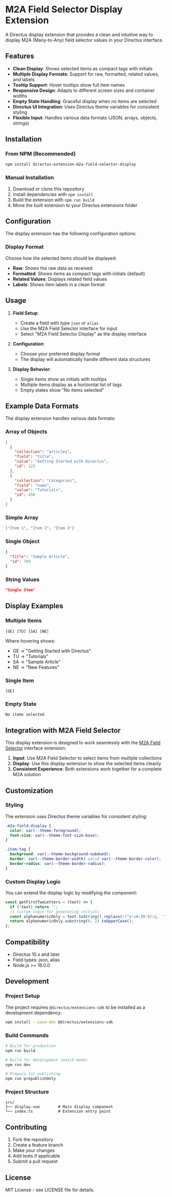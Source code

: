 # M2A Field Selector Display Extension

A Directus display extension that provides a clean and intuitive way to display M2A (Many-to-Any) field selector values in your Directus interface.

## Features

- **Clean Display**: Shows selected items as compact tags with initials
- **Multiple Display Formats**: Support for raw, formatted, related values, and labels
- **Tooltip Support**: Hover tooltips show full item names
- **Responsive Design**: Adapts to different screen sizes and container widths
- **Empty State Handling**: Graceful display when no items are selected
- **Directus UI Integration**: Uses Directus theme variables for consistent styling
- **Flexible Input**: Handles various data formats (JSON, arrays, objects, strings)

## Installation

### From NPM (Recommended)

```bash
npm install directus-extension-m2a-field-selector-display
```

### Manual Installation

1. Download or clone this repository
2. Install dependencies with `npm install`
3. Build the extension with `npm run build`
4. Move the built extension to your Directus extensions folder

## Configuration

The display extension has the following configuration options:

### Display Format
Choose how the selected items should be displayed:

- **Raw**: Shows the raw data as received
- **Formatted**: Shows items as compact tags with initials (default)
- **Related Values**: Displays related field values
- **Labels**: Shows item labels in a clean format

## Usage

1. **Field Setup**:
   - Create a field with type `json` or `alias`
   - Use the M2A Field Selector interface for input
   - Select "M2A Field Selector Display" as the display interface

2. **Configuration**:
   - Choose your preferred display format
   - The display will automatically handle different data structures

3. **Display Behavior**:
   - Single items show as initials with tooltips
   - Multiple items display as a horizontal list of tags
   - Empty states show "No items selected"

## Example Data Formats

The display extension handles various data formats:

### Array of Objects
```json
[
  {
    "collection": "articles",
    "field": "title",
    "value": "Getting Started with Directus",
    "id": 123
  },
  {
    "collection": "categories",
    "field": "name", 
    "value": "Tutorials",
    "id": 456
  }
]
```

### Simple Array
```json
["Item 1", "Item 2", "Item 3"]
```

### Single Object
```json
{
  "title": "Sample Article",
  "id": 789
}
```

### String Values
```json
"Single Item"
```

## Display Examples

### Multiple Items
```
[GE] [TU] [SA] [NE]
```
Where hovering shows:
- GE → "Getting Started with Directus"
- TU → "Tutorials" 
- SA → "Sample Article"
- NE → "New Features"

### Single Item
```
[GE]
```

### Empty State
```
No items selected
```

## Integration with M2A Field Selector

This display extension is designed to work seamlessly with the [M2A Field Selector](https://www.npmjs.com/package/directus-extension-m2a-field-selector) interface extension:

1. **Input**: Use M2A Field Selector to select items from multiple collections
2. **Display**: Use this display extension to show the selected items cleanly
3. **Consistent Experience**: Both extensions work together for a complete M2A solution

## Customization

### Styling
The extension uses Directus theme variables for consistent styling:

```css
.m2a-field-display {
  color: var(--theme-foreground);
  font-size: var(--theme-font-size-base);
}

.item-tag {
  background: var(--theme-background-subdued);
  border: var(--theme-border-width) solid var(--theme-border-color);
  border-radius: var(--theme-border-radius);
}
```

### Custom Display Logic
You can extend the display logic by modifying the component:

```javascript
const getFirstTwoLetters = (text) => {
  if (!text) return '';
  // Custom logic for generating initials
  const alphanumericOnly = text.toString().replace(/[^a-zA-Z0-9]/g, '');
  return alphanumericOnly.substring(0, 2).toUpperCase();
};
```

## Compatibility

- Directus 10.x and later
- Field types: json, alias
- Node.js >= 16.0.0

## Development

### Project Setup

The project requires `@directus/extensions-sdk` to be installed as a development dependency:

```bash
npm install --save-dev @directus/extensions-sdk
```

### Build Commands

```bash
# Build for production
npm run build

# Build for development (watch mode)
npm run dev

# Prepare for publishing
npm run prepublishOnly
```

### Project Structure

```
src/
├── display.vue        # Main display component
└── index.ts           # Extension entry point
```

## Contributing

1. Fork the repository
2. Create a feature branch
3. Make your changes
4. Add tests if applicable
5. Submit a pull request

## License

MIT License - see LICENSE file for details.
